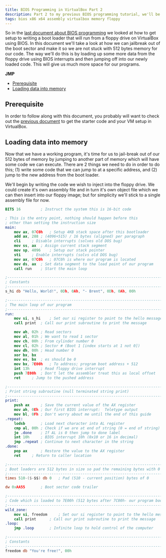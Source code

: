 ```yaml
---
title: BIOS Programming in VirtualBox Part 2
description: Part 2 to my previous BIOS programming tutorial, we'll be looking at getting out of the boot sector
tags: bios x86 x64 assembly virtualbox memory floppy
---
```


So in the [last document about BIOS programming](BIOS-programming-in-virtualbox.md) we looked at how to get setup to writing a boot loader that will run from a floppy drive on VirtualBox using BIOS. In this document we'll take a look at how we can jailbreak out of the boot sector and make it so we are not stuck with 512 bytes memory for our code. The way we'll do this is by loading up some more data from the floppy drive using BIOS interrupts and then jumping off into our newly loaded code. This will give us much more space for our programs.

**JMP**
- [Prerequisite](#prerequisite)
- [Loading data into memory](#loading-data-into-memory)

## Prerequisite
In order to follow along with this document, you probably will want to check out the [previous document](BIOS-programming-in-virtualbox.md) to get the starter code and your VM setup in VirtualBox.

## Loading data into memory
Now that we have a working program, it's time for us to jail-break out of our 512 bytes of memory by jumping to another part of memory which will have some code we can execute. There are 2 things we need to do in order to do this; (1) write some code that we can jump to at a specific address, and (2) jump to the new address from the boot loader.

We'll begin by writing the code we wish to inject into the floppy drive. We could create it's own assembly file and in turn it's own object file which we can then insert into our floppy image; but for simplicity we'll stick to a single assembly file for now.
```nasm
BITS 16			; Instruct the system this is 16-bit code

; This is the entry point, nothing should happen before this
; other than setting the instruction size
main:
	mov ax, 07C0h	; Setup 4KB stack space after this bootloader
	add ax, 288	; (4096+515) / 16 bytes (aligned) per paragraph
	cli		; Disable interrupts (solves old DOS bug)
	mov ss, ax	; Assign current stack segment
	mov sp, 4096	; Setup our stack pointer
	sti		; Enable interrupts (solvs old DOS bug)
	mov ax, 07C0h	; 07C0h is where our program is located
	mov ds, ax	; Set data segment to the load point of our program
	call run	; Start the main loop

;------------------------------------------------------------------------------
; Constants
;------------------------------------------------------------------------------
s_hi db "Hello, World!", 0Dh, 0Ah, "- Brent", 0Dh, 0Ah, 00h

;------------------------------------------------------------------------------
; The main loop of our program
;------------------------------------------------------------------------------
run:
	mov si, s_hi	; Set our si register to point to the hello message
	call print	; Call our print subroutine to print the message

	mov ah, 02h	; Read sectors
	mov al, 01h	; We want to read 1 sector
	mov ch, 00h	; From cylinder number 0
	mov cl, 02h	; Sector # (Boot 1 [index starts at 1 not 0])
	mov dh, 00h	; Head number 0
	xor bx, bx
	mov es, bx	; es should be 0
	mov bx, 7E00h	; To address; program boot address + 512
	int 13h		; Read floppy drive interrupt
	push 7E00h	; Don't let the assembler treat this as local offset
	ret		; Jump to the pushed address

;------------------------------------------------------------------------------
; Print string subroutine (null terminated string print)
;------------------------------------------------------------------------------
print:
	push ax		; Save the current value of the AX register
	mov ah, 0Eh	; Our first BIOS interrupt:  Teletype output
	mov bl, 0Fh	; Don't worry about me until the end of this guide
.repeat:
	lodsb		; Load next character into AL register
	cmp al, 00h	; Check if we are at end of string (0 = end of string)
	je .done	; If AL is 0 then jump to done label
	int 10h		; BIOS interrupt 10h (0x10 or 16 in decimal)
	jmp .repeat	; Continue to next character in the string
.done:
	pop ax		; Restore the value to the AX register
	ret		; Return to caller location

;------------------------------------------------------------------------------
; Boot loaders are 512 bytes in size so pad the remaining bytes with 0
;------------------------------------------------------------------------------
times 510-($-$$) db 0	; Pad (510 - current position) bytes of 0

dw 0xAA55		; Boot sector code trailer

;------------------------------------------------------------------------------
; Code which is loaded to 7E00h (512 bytes after 7C00h- our program boot addr)
;------------------------------------------------------------------------------
wild_zone:
	mov si, freedom		; Set our si register to point to the hello message
	call print		; Call our print subroutine to print the message
.loop:
	jmp .loop		; Infinite loop to hold control of the computer

;------------------------------------------------------------------------------
; Constants
;------------------------------------------------------------------------------
freedom db "You're free!", 00h
```
